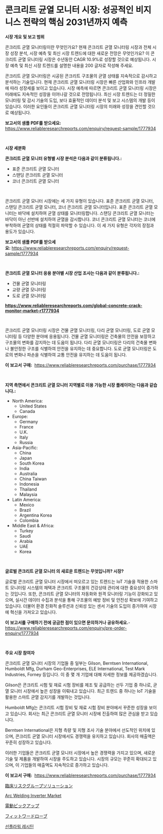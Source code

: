 <p><h1>콘크리트 균열 모니터 시장: 성공적인 비지니스 전략의 핵심 2031년까지 예측</h1></p><p><strong>시장 개요 및 보고 범위</strong></p>
<p><p>콘크리트 균열 모니터링이란 무엇인가요? 현재 콘크리트 균열 모니터링 시장과 전체 시장 성장 분석, 시장 예측 및 최신 시장 트렌드에 대한 새로운 전망은 무엇인가요? 이 콘크리트 균열 모니터링 시장은 수년동안 CAGR 10.9%로 성장할 것으로 예상됩니다. 시장 예측 및 최신 시장 트렌드를 설명한 내용을 200 글자로 작성해 주세요.</p><p>콘크리트 균열 모니터링은 시공된 콘크리트 구조물의 균열 상태를 지속적으로 감시하고 분석하는 기술입니다. 현재 콘크리트 균열 모니터링 시장은 빠른 산업화와 인프라 개발에 따라 성장세를 보이고 있습니다. 시장 예측에 따르면 콘크리트 균열 모니터링 시장은 미래에도 지속적인 성장을 이어나갈 것으로 전망됩니다. 최신 시장 트렌드는 더 정밀한 모니터링 및 감시 기술의 도입, 보다 효율적인 데이터 분석 및 보고 시스템의 개발 등이 있습니다. 이러한 요인들이 콘크리트 균열 모니터링 시장의 미래와 성장을 견인할 것으로 예상됩니다.</p></p>
<p><strong>보고서의 샘플 PDF를 받으세요:</strong> <a href="https://www.reliableresearchreports.com/enquiry/request-sample/1777934">https://www.reliableresearchreports.com/enquiry/request-sample/1777934</a></p>
<p>&nbsp;</p>
<p><strong>시장 세분화</strong></p>
<p><strong>콘크리트 균열 모니터 유형별 시장 분석은 다음과 같이 분류됩니다.:</strong></p>
<p><ul><li>표준 콘크리트 균열 모니터</li><li>스탠딩 콘크리트 균열 모니터</li><li>코너 콘크리트 균열 모니터</li></ul></p>
<p>&nbsp;</p>
<p><p>콘크리트 균열 모니터 시장에는 세 가지 유형이 있습니다. 표준 콘크리트 균열 모니터, 스탠딩 콘크리트 균열 모니터, 코너 콘크리트 균열 모니터입니다. 표준 콘크리트 균열 모니터는 바닥에 설치하여 균열 상태를 모니터링합니다. 스탠딩 콘크리트 균열 모니터는 바닥이 아닌 선반에 설치하여 균열을 감시합니다. 코너 콘크리트 균열 모니터는 코너에 부착하여 균열의 상태를 적절히 파악할 수 있습니다. 이 세 가지 유형은 각자의 장점과 용도가 있습니다.</p></p>
<p><strong>보고서의 샘플 PDF를 받으세요:</strong>&nbsp;<a href="https://www.reliableresearchreports.com/enquiry/request-sample/1777934">https://www.reliableresearchreports.com/enquiry/request-sample/1777934</a></p>
<p>&nbsp;</p>
<p><strong> 콘크리트 균열 모니터 응용 분야별 시장 산업 조사는 다음과 같이 분류됩니다.:</strong></p>
<p><ul><li>건물 균열 모니터링</li><li>교량 균열 모니터링</li><li>도로 균열 모니터링</li></ul></p>
<p><strong><a href="https://www.reliableresearchreports.com/global-concrete-crack-monitor-market-r1777934">https://www.reliableresearchreports.com/global-concrete-crack-monitor-market-r1777934</a></strong></p>
<p>&nbsp;</p>
<p><p>콘크리트 균열 모니터링 시장은 건물 균열 모니터링, 다리 균열 모니터링, 도로 균열 모니터링 등 다양한 분야에 응용됩니다. 건물 균열 모니터링은 건축물의 안전을 보장하고 구조물의 변화를 감지하는 데 도움이 됩니다. 다리 균열 모니터링은 다리의 건축물 변화나 불안정한 구조를 식별하여 안전을 유지하는 데 중요합니다. 도로 균열 모니터링은 도로의 변화나 파손을 식별하여 교통 안전을 유지하는 데 도움이 됩니다.</p></p>
<p><strong>이 보고서 구매:</strong>&nbsp; <a href="https://www.reliableresearchreports.com/purchase/1777934">https://www.reliableresearchreports.com/purchase/1777934</a></p>
<p>&nbsp;</p>
<p><strong>지역 측면에서 콘크리트 균열 모니터 지역별로 이용 가능한 시장 플레이어는 다음과 같습니다.:</strong></p>
<p><ul>
    <li>
        North America:
        <ul>
            <li>United States</li>
            <li>Canada</li>
        </ul>
    </li>
    <li>
        Europe:
        <ul>
            <li>Germany</li>
            <li>France</li>
            <li>U.K.</li>
            <li>Italy</li>
            <li>Russia</li>
        </ul>
    </li>
    <li>
        Asia-Pacific:
        <ul>
            <li>China</li>
            <li>Japan</li>
            <li>South Korea</li>
            <li>India</li>
            <li>Australia</li>
            <li>China Taiwan</li>
            <li>Indonesia</li>
            <li>Thailand</li>
            <li>Malaysia</li>
        </ul>
    </li>
    <li>
        Latin America:
        <ul>
            <li>Mexico</li>
            <li>Brazil</li>
            <li>Argentina Korea</li>
            <li>Colombia</li>
        </ul>
    </li>
    <li>
        Middle East & Africa:
        <ul>
            <li>Turkey</li>
            <li>Saudi</li>
            <li>Arabia</li>
            <li>UAE</li>
            <li>Korea</li>
        </ul>
    </li>
    </ul></p>
<p>&nbsp;</p>
<p><strong>글로벌 콘크리트 균열 모니터 의 새로운 트렌드는 무엇입니까? 시장?</strong></p>
<p><p>글로벌 콘크리트 균열 모니터 시장에서 떠오르고 있는 트렌드는 IoT 기술을 적용한 스마트 모니터링 시스템의 채택과 콘크리트 구조물의 건강상태 관리에 대한 중요성이 증가하는 것입니다. 또한, 콘크리트 균열 모니터의 자동화와 원격 모니터링 기능이 강화되고 있으며, 실시간 데이터 수집과 분석을 통해 구조물의 예방 정비 및 안전성 확보에 기여하고 있습니다. 더불어 환경 친화적 솔루션과 신뢰성 있는 센서 기술의 도입이 증가하여 시장에 혁신을 가져오고 있습니다.</p></p>
<p><strong>이 보고서를 구매하기 전에 궁금한 점이 있으면 문의하거나 공유하세요.</strong>- <a href="https://www.reliableresearchreports.com/enquiry/pre-order-enquiry/1777934">https://www.reliableresearchreports.com/enquiry/pre-order-enquiry/1777934</a></p>
<p>&nbsp;</p>
<p><strong>주요 시장 참여자</strong></p>
<p><p>콘크리트 균열 모니터 시장의 기업들 중 일부는 Gilson, Berntsen International, Humboldt Mfg, Durham Geo-Enterprises, ELE International, Test Mark Industries, Forney 등입니다. 이 중 몇 개 기업에 대해 자세한 정보를 제공하겠습니다.</p><p>Gilson은 콘크리트 시험 및 재료 시험 장비를 제조 및 공급하는 선두 기업 중 하나로, 균열 모니터 시장에서 높은 성장을 이뤄내고 있습니다. 최근 트렌드 중 하나는 IoT 기술을 활용한 스마트 균열 감지기를 개발하는 것입니다.</p><p>Humboldt Mfg는 콘크리트 시험 장비 및 재료 시험 장비 분야에서 꾸준한 성장을 보이고 있습니다. 회사는 최근 콘크리트 균열 모니터 시장에 진출하여 많은 관심을 받고 있습니다.</p><p>Berntsen International은 지형 측량 및 지형 조사 기술 분야에서 선도적인 위치에 있으며, 콘크리트 균열 모니터 시장에서도 경쟁력을 유지하고 있습니다. 회사의 매출액은 꾸준히 성장하고 있습니다.</p><p>이러한 기업들은 콘크리트 균열 모니터 시장에서 높은 경쟁력을 가지고 있으며, 새로운 기술 및 제품을 개발하여 시장을 주도하고 있습니다. 시장의 규모는 꾸준히 확대되고 있으며, 이 기업들의 매출액도 지속적으로 증가하고 있습니다.</p></p>
<p><strong>이 보고서 구매:</strong>&nbsp;&nbsp;<a href="https://www.reliableresearchreports.com/purchase/1777934">https://www.reliableresearchreports.com/purchase/1777934</a></p>
<p><p><a href="https://medium.com/@freedayundt2023/%E8%87%A8%E5%BA%8A%E3%83%AA%E3%82%B9%E3%82%AF%E3%82%B0%E3%83%AB%E3%83%BC%E3%83%97%E5%8C%96%E3%82%BD%E3%83%AA%E3%83%A5%E3%83%BC%E3%82%B7%E3%83%A7%E3%83%B3%E3%81%AE%E5%B8%82%E5%A0%B4%E3%82%B7%E3%82%A7%E3%82%A2%E9%80%B2%E5%8C%96%E3%81%A8%E5%B8%82%E5%A0%B4%E6%88%90%E9%95%B7%E3%83%88%E3%83%AC%E3%83%B3%E3%83%892024%E5%B9%B4-2031%E5%B9%B4-7ee46a1b241d">臨床リスクグループソリューション</a></p><p><a href="https://github.com/PeterParrish5/Market-Research-Report-List-4/blob/main/arc-welding-inverter-market.md">Arc Welding Inverter Market</a></p><p><a href="https://medium.com/@stephengrant2015/2024%E5%B9%B4%E3%81%8B%E3%82%892031%E5%B9%B4%E3%81%AE%E6%9C%9F%E9%96%93%E3%81%AB%E4%BA%88%E6%B8%AC%E3%81%95%E3%82%8C%E3%82%8B%E9%9B%BB%E6%B0%97%E3%83%94%E3%83%83%E3%82%AF%E3%82%A2%E3%83%83%E3%83%97%E5%B8%82%E5%A0%B4%E3%81%AE%E3%83%88%E3%83%AC%E3%83%B3%E3%83%89%E3%81%A8%E5%B8%82%E5%A0%B4%E5%88%86%E6%9E%90-c661b8f636da">電動ピックアップ</a></p><p><a href="https://github.com/xnljig2898992/Market-Research-Report-List-1/blob/main/380931628753.md">フィットワードローブ</a></p><p><a href="https://medium.com/@gunnerolson2022/%ED%95%B4%EB%B0%94%EB%9D%BC%EA%B8%B0-%EB%A0%88%EC%8B%9C%ED%8B%B4-%EC%8B%9C%EC%9E%A5-%EA%B7%9C%EB%AA%A8-%EC%8B%9C%EC%9E%A5-%EC%A0%84%EB%A7%9D-%EB%B0%8F-%EC%8B%9C%EC%9E%A5-%EC%98%88%EC%B8%A1-2024%EB%85%84%EB%B6%80%ED%84%B0-2031%EB%85%84-f6d9563816fa">선플라워 레시틴</a></p></p>